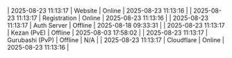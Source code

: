 | 2025-08-23 11:13:17 | Website | Online | 2025-08-23 11:13:16 |
| 2025-08-23 11:13:17 | Registration | Online | 2025-08-23 11:13:16 |
| 2025-08-23 11:13:17 | Auth Server | Offline | 2025-08-18 09:33:31 |
| 2025-08-23 11:13:17 | Kezan (PvE) | Offline | 2025-08-03 17:58:02 |
| 2025-08-23 11:13:17 | Gurubashi (PvP) | Offline | N/A |
| 2025-08-23 11:13:17 | Cloudflare | Online | 2025-08-23 11:13:16 |
